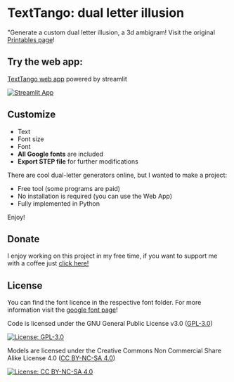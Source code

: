 # TextTango: dual letter illusion
"Generate a custom dual letter illusion, a 3d ambigram!
Visit the original [Printables page](https://www.printables.com/it/model/520333-texttango-dual-letter-illusion)!

## Try the web app:

[TextTango web app](https://texttango-dual-letter-illusion.streamlit.app/) powered by streamlit

[![Streamlit App](https://static.streamlit.io/badges/streamlit_badge_black_white.svg)](https://texttango-dual-letter-illusion.streamlit.app/)

## Customize

- Text
- Font size
- Font
- **All Google fonts** are included
- **Export STEP file** for further modifications

There are cool dual-letter generators online, but I wanted to make a project:

- Free tool (some programs are paid)
- No installation is required (you can use the Web App)
- Fully implemented in Python

Enjoy!

## Donate

I enjoy working on this project in my free time, if you want to support me with a coffee just [click here!](https://www.paypal.com/donate/?hosted_button_id=V4LJ3Z3B3KXRY)

## License

You can find the font licence in the respective font folder. For more information visit the [google font page](https://fonts.google.com/)!

Code is licensed under the GNU General Public License v3.0 ([GPL-3.0](https://www.gnu.org/licenses/gpl-3.0.en.html))

[![License: GPL-3.0](https://img.shields.io/badge/License-GPL%20v3-lightgrey.svg)](https://www.gnu.org/licenses/gpl-3.0.en.html)

Models are licensed under the Creative Commons Non Commercial Share Alike License 4.0 ([CC BY-NC-SA 4.0](https://creativecommons.org/licenses/by-nc-sa/4.0/))

[![License: CC BY-NC-SA 4.0](https://img.shields.io/badge/License-CC%20BY--NC--SA%204.0-lightgrey.svg)](https://creativecommons.org/licenses/by-nc-sa/4.0/)

